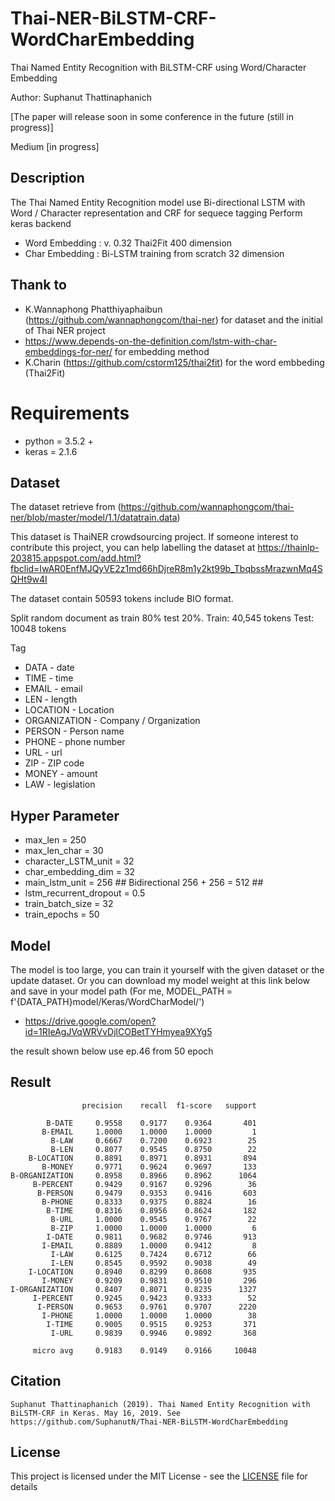 # Thai-NER-BiLSTM-CRF-WordCharEmbedding
Thai Named Entity Recognition with BiLSTM-CRF using Word/Character Embedding

Author: Suphanut Thattinaphanich

[The paper will release soon in some conference in the future (still in progress)]

Medium
[in progress]

## Description

The Thai Named Entity Recognition model use Bi-directional LSTM with Word / Character representation and CRF for sequece tagging
Perform keras backend

- Word Embedding : v. 0.32 Thai2Fit 400 dimension
- Char Embedding : Bi-LSTM training from scratch 32 dimension

## Thank to 

- K.Wannaphong Phatthiyaphaibun (https://github.com/wannaphongcom/thai-ner) for dataset and the initial of Thai NER project
- https://www.depends-on-the-definition.com/lstm-with-char-embeddings-for-ner/ for embedding method
- K.Charin (https://github.com/cstorm125/thai2fit) for the word embbeding (Thai2Fit)

# Requirements

* python = 3.5.2 +
* keras = 2.1.6

## Dataset

The dataset retrieve from (https://github.com/wannaphongcom/thai-ner/blob/master/model/1.1/datatrain.data)

This dataset is ThaiNER crowdsourcing project. 
If someone interest to contribute this project, you can help labelling the dataset at https://thainlp-203815.appspot.com/add.html?fbclid=IwAR0EnfMJQyVE2z1md66hDjreR8m1y2kt99b_TbqbssMrazwnMq4SQHt9w4I

The dataset contain 50593 tokens include BIO format. 

Split random document as train 80% test 20%. 
Train: 40,545 tokens‬
Test: 10048 tokens

Tag

- DATA - date
- TIME - time
- EMAIL - email
- LEN - length
- LOCATION - Location
- ORGANIZATION - Company / Organization
- PERSON - Person name
- PHONE - phone number
- URL - url
- ZIP - ZIP code
- MONEY - amount
- LAW - legislation

## Hyper Parameter

- max_len = 250
- max_len_char = 30
- character_LSTM_unit = 32
- char_embedding_dim = 32
- main_lstm_unit = 256 ## Bidirectional 256 + 256 = 512 ##
- lstm_recurrent_dropout = 0.5
- train_batch_size = 32
- train_epochs = 50

## Model

The model is too large, you can train it yourself with the given dataset or the update dataset.
Or you can download my model weight at this link below and save in your model path (For me, MODEL_PATH = f'{DATA_PATH}model/Keras/WordCharModel/')

- https://drive.google.com/open?id=1RIeAgJVqWRVvDjlCOBetTYHmyea9XYg5

the result shown below use ep.46 from 50 epoch


## Result
```
                precision    recall  f1-score   support

        B-DATE     0.9558    0.9177    0.9364       401
       B-EMAIL     1.0000    1.0000    1.0000         1
         B-LAW     0.6667    0.7200    0.6923        25
         B-LEN     0.8077    0.9545    0.8750        22
    B-LOCATION     0.8891    0.8971    0.8931       894
       B-MONEY     0.9771    0.9624    0.9697       133
B-ORGANIZATION     0.8958    0.8966    0.8962      1064
     B-PERCENT     0.9429    0.9167    0.9296        36
      B-PERSON     0.9479    0.9353    0.9416       603
       B-PHONE     0.8333    0.9375    0.8824        16
        B-TIME     0.8316    0.8956    0.8624       182
         B-URL     1.0000    0.9545    0.9767        22
         B-ZIP     1.0000    1.0000    1.0000         6
        I-DATE     0.9811    0.9682    0.9746       913
       I-EMAIL     0.8889    1.0000    0.9412         8
         I-LAW     0.6125    0.7424    0.6712        66
         I-LEN     0.8545    0.9592    0.9038        49
    I-LOCATION     0.8940    0.8299    0.8608       935
       I-MONEY     0.9209    0.9831    0.9510       296
I-ORGANIZATION     0.8407    0.8071    0.8235      1327
     I-PERCENT     0.9245    0.9423    0.9333        52
      I-PERSON     0.9653    0.9761    0.9707      2220
       I-PHONE     1.0000    1.0000    1.0000        38
        I-TIME     0.9005    0.9515    0.9253       371
         I-URL     0.9839    0.9946    0.9892       368

     micro avg     0.9183    0.9149    0.9166     10048
```

## Citation

```
Suphanut Thattinaphanich (2019). Thai Named Entity Recognition with BiLSTM-CRF in Keras. May 16, 2019. See https://github.com/SuphanutN/Thai-NER-BiLSTM-WordCharEmbedding
```

## License

This project is licensed under the MIT License - see the [LICENSE](LICENSE) file for details
